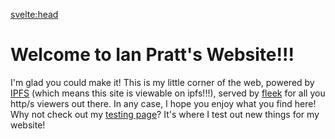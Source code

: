 <svelte:head>

  <title>Ian Pratt | Just a gay programmer</title>
</svelte:head>

# Welcome to Ian Pratt's Website!!!

I'm glad you could make it! This is my little corner
of the web, powered by [IPFS](https://ipfs.io/) (which means this site is
viewable on ipfs!!!), served by [fleek](https://fleek.co)
for all you http/s viewers out there. In any case,
I hope you enjoy what you find here! Why not check out
my [testing page](./blog/hello-world)? It's where I test
out new things for my website!
